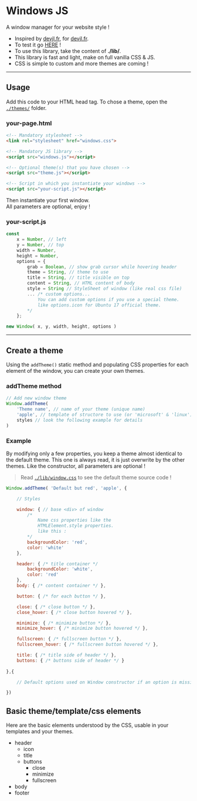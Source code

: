 # Windows JS

A window manager for your website style !

- Inspired by <a href="http://www.devjl.fr">devjl.fr</a>, for <a href="http://www.devjl.fr">devjl.fr</a>.
- To test it go <a href="https://camilleabella.github.io/Windows.js/">HERE</a> !
- To use this library, take the content of **./lib/**.
- This library is fast and light, make on full vanilla CSS & JS.
- CSS is simple to custom and more themes are coming !

<hr>

## Usage

Add this code to your HTML head tag. To chose a theme, open the <a href="./themes/">`./themes/`</a> folder.

### your-page.html

```html
<!-- Mandatory stylesheet -->
<link rel="stylesheet" href="windows.css">

<!-- Mandatory JS library -->
<script src="windows.js"></script>

<!-- Optional theme(s) that you have chosen -->
<script src="theme.js"></script>

<!-- Script in which you instantiate your windows -->
<script src="your-script.js"></script>
```

Then instantiate your first window.  
All parameters are optional, enjoy !

### your-script.js

```js
const
    x = Number, // left
    y = Number, // top
    width = Number,
    height = Number,
    options = {
        grab = Boolean, // show grab cursor while hovering header
        theme = String, // theme to use
        title = String, // title visible on top
        content = String, // HTML content of body
        style = String // StyleSheet of window (like real css file)
        ... /* custom options...
            You can add custom options if you use a special theme.
            like options.icon for Ubuntu 17 official theme.
        */
    };

new Window( x, y, width, height, options ) 
```

<hr>

## Create a theme

Using the `addTheme()` static method and populating CSS properties for each element of the window, you can create your own themes.

### addTheme method

```js
// Add new window theme
Window.addTheme(
    'Theme name', // name of your theme (unique name)
    'apple', // template of structore to use (or 'microsoft' & 'linux')
    styles // look the following example for details
)
```

### Example

By modifying only a few properties, you keep a theme almost identical to the default theme. This one is always read, it is just overwrite by the other themes. Like the constructor, all parameters are optional !

> Read <a href="./lib/window.css">`./lib/window.css`</a> to see the default theme source code !

```js
Window.addTheme( 'Default but red', 'apple', {

    // Styles

    window: { // base <div> of window
        /* 
            Name css properties like the 
            HTMLElement.style properties.
            like this : 
        */
        backgroundColor: 'red',
        color: 'white'
    },

    header: { /* title container */ 
        backgroundColor: 'white',
        color: 'red'
    },
    body: { /* content container */ },

    button: { /* for each button */ }, 

    close: { /* close button */ }, 
    close_hover: { /* close button hovered */ },

    minimize: { /* minimize button */ }, 
    minimize_hover: { /* minimize button hovered */ },

    fullscreen: { /* fullscreen button */ }, 
    fullscreen_hover: { /* fullscreen button hovered */ },

    title: { /* title side of header */ },
    buttons: { /* buttons side of header */ }
    
},{

    // Default options used on Window constructor if an option is missing

})
```

## Basic theme/template/css elements

Here are the basic elements understood by the CSS, usable in your templates and your themes.

- header
    - icon
    - title
    - buttons
        - close
        - minimize
        - fullscreen
- body
- footer